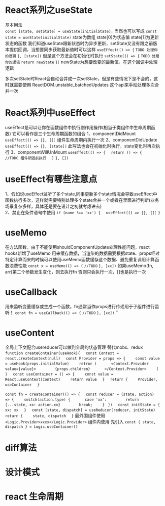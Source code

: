 # React系列之useState
  基本用法  
  `const [state, setState] = useState(initialState);`
  当然也可以写成
  `const state = useState(initialState)`
  state为数组 state[0]为状态值 state[1]为更新状态的函数
  我们知道useState跟新状态时为异步更新，setState又没有跟之前版本提供回调，当想要同步获取最新值时可以这样
  `useEffect(() => {`
    `TODO 处理你的逻辑`
  `}, [state])`
  但是这个方法会在初始化时执行
  `setState(() => {`
    `TODO 处理你的逻辑`
    `return newState`
  `})`
  newState为想要改变的最新值，在这个回调中处理逻辑

  多次setState时React会自动合并成一次setState，但是有些情况下是不会的，这时就需要使用
  ReactDOM.unstable_batchedUpdates 这个api来手动处理多次合并一次


# React系列中useEffect
  useEffect是可以让你在函数组件中执行副作用操作(相当于类组件中生命周期函数)
  它可以看作是三个生命周期函数的组合
  1、componentDidMount
    `useEffect(() => {}, [])`
    组件生命周期内执行一次
  2、componentDidUpdate
    `useEffect(() => {}, [state])`
    此写法也会在初始化时执行，state变化时再次执行
  3、componentWillUnMount
    `useEffect(() => {`
    `  return () => {`
    `    //TODO 组件销毁前执行`
    `  }`
    `}, [])`
# useEffect有哪些注意点
  1、假如说useEffect监听了多个state,同事更新多个state情况会导致useEffect中函数执行多次，这样就需要特别处理多个state合并一个或者在里面进行判断(业务场景复杂多样，具体还是要在设计之初就考虑进去)    
  2、禁止在条件语句中使用
    `if (name !== 'xx') {`
    `  useEffect(() => {}, [])`
    `}`
# useMemo
  在方法函数，由于不能使用shouldComponentUpdate处理性能问题，react hooks新增了useMemo
  用来缓存数据，当渲染的数据需要根据state、props经过特定计算而来的时候可以使用useMemo函数缓存这个数据、避免重复调用计算函数浪费性能
  `const x = useMemo(() => {`
  `//TODO`
  `}, [xx])`
  如果useMemo(fn, arr)第二个参数发生变化，则去执行fn 否则只会执行一次，[]也是执行一次

# useCallback
  用来监听变量缓存或生成一个函数，fn通常当作props进行传递用于子组件进行监听！
  `const fn = useCallback(() => {`
  `//TODO`
  `}, [xx])`
  ``
# useContent
  全局上下文配合usereducer可以做到全局的状态管理 替代mobx、redux
  `function createContainer(useHook){`
  `  const Context = react.createContext(null)`
  `  const Provider = props => {`
  `    const value = useHook(props.initialValue)`
  `    retrun (`
  `      <Context.Provider value={value}>`
  `        {props.children}`
  `      </Context.Provider>`
  `    )`
  `  }`
  `  const useContainer = () => {`
  `    const value = React.useContext(Context)`
  `    return value`
  `  }`
  `  return {`
  `    Provider,`
  `    useContainer`
  `  }`

  `const fn = createContainer(() => {`
  `  const reducer = (state, action) => {`
  `    switch(action.type) {`
  `      case 'xx':`
  `        return {...state, xx: action.xx}`
  `        break;`
  `    }`
  `  }) `
  `  const initState = {`
  `    xx: xx`
  `  }`
  `  const [state, dispatch] = useReducer(reducer, initState)`
  `  return {`
  `    state, dispatch`
  `  }`
  最外围组件使用
  `<Logic.Provider>xxxx</Logic.Provider>`
  组件内使用 先引入
  `const { state, dispatch } = Logic.useContainer()`
# diff算法

# 设计模式


# react 生命周期



